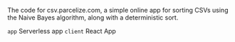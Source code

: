The code for csv.parcelize.com, a simple online app for sorting CSVs using the Naive Bayes algorithm, along with a deterministic sort.

`app`
Serverless app
`client`
React App
